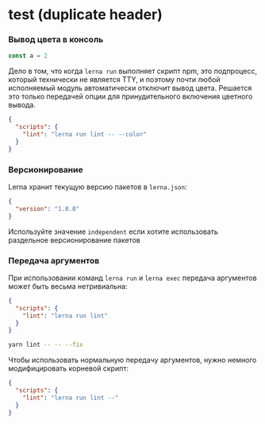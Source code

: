 ---
---

# test (duplicate header)

### Вывод цвета в консоль

```js
const a = 2
```

Дело в том, что когда `lerna run` выполняет скрипт npm, это подпроцесс, который технически не является TTY, и поэтому
почти любой исполняемый модуль автоматически отключит вывод цвета. Решается это только передачей опции для
принудительного включения цветного вывода.

```json
{
  "scripts": {
    "lint": "lerna run lint -- --color"
  }
}
```

### Версионирование

Lerna хранит текущую версию пакетов в `lerna.json`:

```json
{
  "version": "1.0.0"
}
```

Используйте значение `independent` если хотите использовать раздельное версионирование пакетов

### Передача аргументов

При использовании команд `lerna run` и `lerna exec` передача аргументов может быть весьма нетривиальна:

```json
{
  "scripts": {
    "lint": "lerna run lint"
  }
}
```

```bash
yarn lint -- -- --fix
```

Чтобы использовать нормальную передачу аргументов, нужно немного модифицировать корневой скрипт:

```json
{
  "scripts": {
    "lint": "lerna run lint --"
  }
}
```
